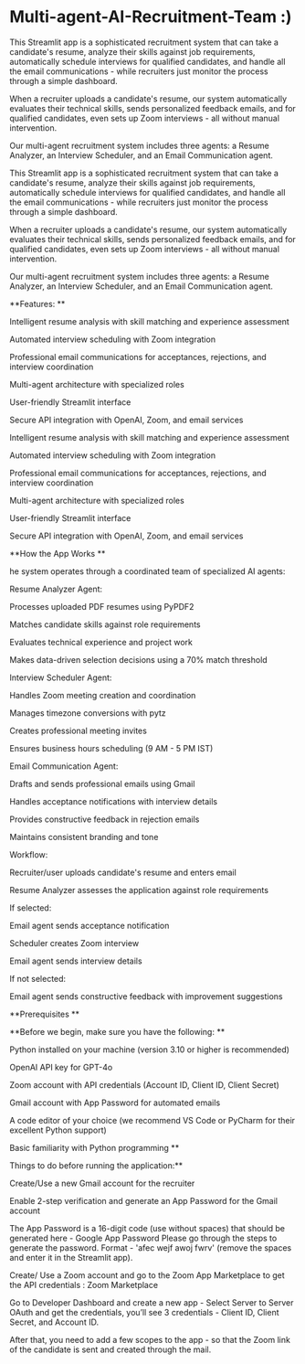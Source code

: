 # Multi-agent-AI-Recruitment-Team :)

This Streamlit app is a sophisticated recruitment system that can take a candidate's resume, analyze their skills against job requirements, automatically schedule interviews for qualified candidates, and handle all the email communications - while recruiters just monitor the process through a simple dashboard.

When a recruiter uploads a candidate's resume, our system automatically evaluates their technical skills, sends personalized feedback emails, and for qualified candidates, even sets up Zoom interviews - all without manual intervention.

Our multi-agent recruitment system includes three agents: a Resume Analyzer, an Interview Scheduler, and an Email Communication agent.

This Streamlit app is a sophisticated recruitment system that can take a candidate's resume, analyze their skills against job requirements, automatically schedule interviews for qualified candidates, and handle all the email communications - while recruiters just monitor the process through a simple dashboard.

When a recruiter uploads a candidate's resume, our system automatically evaluates their technical skills, sends personalized feedback emails, and for qualified candidates, even sets up Zoom interviews - all without manual intervention.

Our multi-agent recruitment system includes three agents: a Resume Analyzer, an Interview Scheduler, and an Email Communication agent.

**Features:
**

Intelligent resume analysis with skill matching and experience assessment

Automated interview scheduling with Zoom integration

Professional email communications for acceptances, rejections, and interview coordination

Multi-agent architecture with specialized roles

User-friendly Streamlit interface

Secure API integration with OpenAI, Zoom, and email services



Intelligent resume analysis with skill matching and experience assessment

Automated interview scheduling with Zoom integration

Professional email communications for acceptances, rejections, and interview coordination

Multi-agent architecture with specialized roles

User-friendly Streamlit interface

Secure API integration with OpenAI, Zoom, and email services

**How the App Works
**

he system operates through a coordinated team of specialized AI agents:

Resume Analyzer Agent:

Processes uploaded PDF resumes using PyPDF2

Matches candidate skills against role requirements

Evaluates technical experience and project work

Makes data-driven selection decisions using a 70% match threshold

Interview Scheduler Agent:

Handles Zoom meeting creation and coordination

Manages timezone conversions with pytz

Creates professional meeting invites

Ensures business hours scheduling (9 AM - 5 PM IST)

Email Communication Agent:

Drafts and sends professional emails using Gmail

Handles acceptance notifications with interview details

Provides constructive feedback in rejection emails

Maintains consistent branding and tone

Workflow:

Recruiter/user uploads candidate's resume and enters email

Resume Analyzer assesses the application against role requirements

If selected:

Email agent sends acceptance notification

Scheduler creates Zoom interview

Email agent sends interview details

If not selected:

Email agent sends constructive feedback with improvement suggestions

**Prerequisites
**

**Before we begin, make sure you have the following:
**

Python installed on your machine (version 3.10 or higher is recommended)

OpenAI API key for GPT-4o

Zoom account with API credentials (Account ID, Client ID, Client Secret)

Gmail account with App Password for automated emails

A code editor of your choice (we recommend VS Code or PyCharm for their excellent Python support)

Basic familiarity with Python programming
**

Things to do before running the application:**

Create/Use a new Gmail account for the recruiter

Enable 2-step verification and generate an App Password for the Gmail account

The App Password is a 16-digit code (use without spaces) that should be generated here - Google App Password Please go through the steps to generate the password. Format - 'afec wejf awoj fwrv' (remove the spaces and enter it in the Streamlit app).

Create/ Use a Zoom account and go to the Zoom App Marketplace to get the API credentials : Zoom Marketplace

Go to Developer Dashboard and create a new app - Select Server to Server OAuth and get the credentials, you’ll see 3 credentials - Client ID, Client Secret, and Account ID.

After that, you need to add a few scopes to the app - so that the Zoom link of the candidate is sent and created through the mail.

